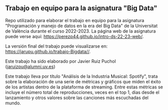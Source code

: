 
## Trabajo en equipo para la asignatura "Big Data"

<!-- El párrafo de abajo has de dejarlo tal cual. NO HAS DE CAMBIAR NADA!!-->

Repo utilizado para elaborar el trabajo en equipo para la asignatura "Programación y manejo de datos en la era del Big Data" de la Universitat de València durante el curso 2022-2023. La página web de la asignatura puede verse aquí: <https://perezp44.github.io/intro-ds-22-23-web/>.



<!-- En la linea de abajo HAS de SUSTITUIR "perezp44" por tu usuario de Github-->
La versión final del trabajo puede visualizarse en: <https://jarupu.github.io/trabajo-Bigdata//>. 


<!-- Abajo podéis escribir lo que queráis, igual un resumen del trabajo, o ..., o ... pero al menos, tenéis que poner el título del trabajo y el nombre de los componentes del equipo-->

Este trabajo ha sido elaborado por Javier Ruiz Puchol (jaruizpu@alumni.uv.es)

Este trabajo lleva por título "Análisis de la Industria Musical: Spotify", trata sobre la elaboración de una serie de métricas y gráficos que miden el éxito de los artistas dentro de la plataforma de streaming. Entre estas métricas se incluye el número total de reproducciones, veces en el top 1, dias desde el lanzamiento y otros valores sobre las canciones más escuchadas del mundo.



